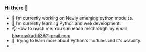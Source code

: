 ### Hi there 👋
- 🔭 I’m currently working on Newly emerging python modules.
- 🌱 I’m currently learning Python and web development.
- 📫 How to reach me: You can reach me through my email bhargavkadali39@gmail.com
- 🌹 Trying to learn more about Python's modules and it's usability.
- 
<!--
**BhargavKadali39/BhargavKadali39** is a ✨ _special_ ✨ repository because its `README.md` (this file) appears on your GitHub profile.

Here are some ideas to get you started:

- 🔭 I’m currently working on ...
- 🌱 I’m currently learning ...
- 👯 I’m looking to collaborate on ...
- 🤔 I’m looking for help with ...
- 💬 Ask me about ...
- 📫 How to reach me: ...
- 😄 Pronouns: ...
- ⚡ Fun fact: ...
-->
